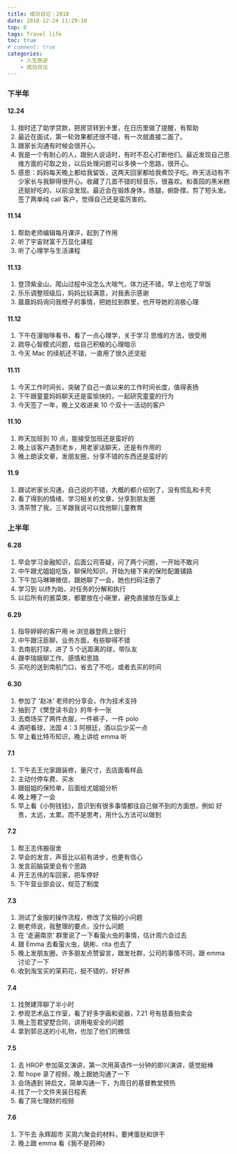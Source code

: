 ```yaml
---
title: 成功日记｜2018
date: 2018-12-24 11:29:10
top: 0
tags: Travel life
toc: true
# comment: true
categories:
    - 人生旅途
    - 成功日记
---
```


### 下半年

#### 12.24

1. 按时还了助学贷款，把房贷转到卡里，在日历里做了提醒，有帮助
2. 最近在面试，第一轮效果都还很不错，有一次就直接二面了。
3. 跟家长沟通有时候会很开心。
4. 我是一个有耐心的人，跟别人说话时，有时不忍心打断他们。最近发现自己思维方面的可取之处，以后处理问题可以多换一个思路，很开心。
5. 感恩：妈妈每天晚上都给我留饭，这两天回家都给我煮饺子吃。昨天活动有不少家长与我聊得很开心。收藏了几首不错的轻音乐，很喜欢。和善园的黑米糕还挺好吃的，以前没发现。最近会在锻炼身体，练腿，俯卧撑。剪了短头发。签了两单纯 call 客户，觉得自己还是蛮厉害的。

<!-- more -->

#### 11.14

1. 帮助老师编辑每月课评，起到了作用
2. 听了宇宙财富千万显化课程
3. 听了心理学与生活课程

#### 11.13

1. 登顶紫金山，爬山过程中没怎么大喘气，体力还不错，早上也吃了早饭
2. 乐乐调整班级后，妈妈比较满意，对我表示感谢
3. 晨晨妈妈询问我橙子的事情，把她拉到群里，也开导她的消极心理

#### 11.12

1. 下午在漫咖啡看书，看了一点心理学，关于学习 思维的方法，很受用
2. 疏导心智模式问题，给自己积极的心理暗示
3. 今天 Mac 的续航还不错，一直用了很久还坚挺

#### 11.11

1. 今天工作时间长，突破了自己一直以来的工作时间长度，值得表扬
2. 下午跟童童妈妈聊天还是蛮愉快的，一起研究童童的行为
3. 今天签了一年，晚上又收进来 10 个双十一活动的客户

#### 11.10

1. 昨天加班到 10 点，能接受加班还是蛮好的
2. 晚上谈客户遇到老乡，用老家话聊天，还是有作用的
3. 晚上朗读文章，发朋友圈，分享不错的东西还是蛮好的

#### 11.9

1. 跟试听家长沟通，自己说的不错，大概的都介绍到了，没有慌乱和卡壳
2. 看了得到的情绪、学习相关的文章，分享到朋友圈
3. 清茶赞了我，三羊跟我说可以找他聊儿童教育

### 上半年

#### 6.28

1. 早会学习金融知识，后面公司答疑，问了两个问题，一开始不敢问
2. 中午跟尤姐姐吃饭，聊保险知识，开始为接下来的保险配置铺路
3. 下午加马琳琳微信，跟她聊了一会，她也扫码注册了
4. 学习到 以终为始，对任务的分解和执行
5. 以后所有的酱菜类，都要放在小碗里，避免直接放在饭桌上

#### 6.29

1. 指导婷婷的客户用 ie 浏览器登网上银行
2. 中午跟汪臣聊，业务方面，有些聊得不错
3. 去南航打球，进了 5 个远距离的球，带队友
4. 跟李瑞娥聊工作、感情和思路
5. 买吃的送到南航门口，省去了不吃，或者去买的时间

#### 6.30

1. 参加了 ‘赵冰’ 老师的分享会，作为技术支持
2. 抽到了《樊登读书会》的年卡一张
3. 去商场买了两件衣服，一件裤子，一件 polo
4. 酒吧看球，法国 4：3 阿根廷，酒以后少买一点
5. 早上看比特币知识，晚上讲给 emma 听

#### 7.1

1. 下午去王允家跟装修，量尺寸，去店面看样品
2. 主动付停车费、买水
3. 跟姐姐的保险单，后面给尤姐姐分析
4. 晚上睡了一会
5. 早上看《小狗钱钱》，意识到有很多事情都往自己做不到的方面想，例如 好贵，太远，太累。而不是思考，用什么方法可以做到

#### 7.2

1. 帮王志伟搬宿舍
2. 早会的发言，声音比以前有进步，也更有信心
3. 发言前脑袋里会有个思路
4. 开王志伟的车回家，把车停好
5. 下午营业部会议，规范了制度

#### 7.3

1. 测试了金服的操作流程，修改了文稿的小问题
2. 鲍老师说，我整理的要点，没什么问题
3. 在 ‘走遍南京’ 群里说了一下看萤火虫的事情，估计周六会过去
4. 跟 Emma 去看萤火虫，姚彬、rita 也去了
5. 晚上发朋友圈，许多朋友点赞留言，跟发社群，公司的事情不同，跟 emma 讨论了一下
6. 收到淘宝买的茉莉花，挺不错的，好好养

#### 7.4

1. 找贺建萍聊了半小时
2. 参观艺术品工作室，看了好多字画和瓷器，7.21 号有慈善拍卖会
3. 晚上签君望墅合同，讲用电安全的问题
4. 拿到郭总送的小礼物，也加了他们的微信

#### 7.5

1. 去 HROP 参加英文演讲，第一次用英语作一分钟的即兴演讲，感觉挺棒
2. 帮 hope 录了视频，晚上跟她沟通了一下
3. 会场遇到 钟启文，简单沟通一下，为周日的基督教堂预热
4. 找了一个文件夹装日程表
5. 看了简七理财的视频

#### 7.6

1. 下午去 永辉超市 买周六聚会的材料，要烤蛋挞和饼干
2. 晚上跟 emma 看《我不是药神》
